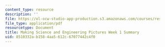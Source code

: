 ```yaml
---
content_type: resource
description: ''
file: https://ol-ocw-studio-app-production.s3.amazonaws.com/courses/res-10-001-making-science-and-engineering-pictures-a-practical-guide-to-presenting-your-work-spring-2016/8510332ab1584aa5612c67077442c4f0_MITRES_10_001S16_Sum_Wk1.pdf
file_type: application/pdf
resourcetype: Document
title: Making Science and Engineering Pictures Week 1 Summary
uid: 8510332a-b158-4aa5-612c-67077442c4f0
---
```

